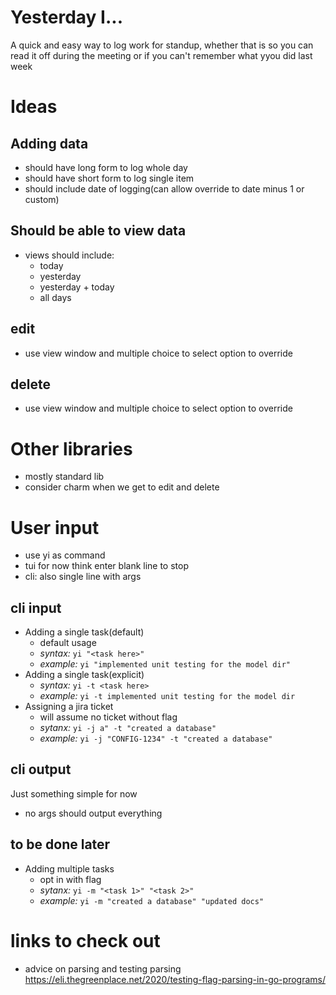 # Yesterday I...

A quick and easy way to log work for standup, whether that is so you can read it off during the meeting or if you can't remember what yyou did last week

# Ideas
## Adding data
- should have long form to log whole day
- should have short form to log single item
- should include date of logging(can allow override to date minus 1 or custom)
## Should be able to view data
- views should include:
    - today
    - yesterday
    - yesterday + today
    - all days
## edit
- use view window and multiple choice to select option to override
## delete 
- use view window and multiple choice to select option to override

# Other libraries
- mostly standard lib
- consider charm when we get to edit and delete

# User input
- use yi as command
- tui for now think enter blank line to stop
- cli: also single line with args
## cli input
- Adding a single task(default)
    - default usage
    - *syntax:* ```yi "<task here>"```
    - *example:* ```yi "implemented unit testing for the model dir"```
- Adding a single task(explicit)
    - *syntax:* ```yi -t <task here>```
    - *example:* ```yi -t implemented unit testing for the model dir```
- Assigning a jira ticket
    - will assume no ticket without flag
    - *sytanx:* ```yi -j a" -t "created a database"```
    - *example:* ```yi -j "CONFIG-1234" -t "created a database"```

## cli output
Just something simple for now
- no args should output everything



## to be done later
- Adding multiple tasks
    - opt in with flag
    - *sytanx:* ```yi -m "<task 1>" "<task 2>"```
    - *example:* ```yi -m "created a database" "updated docs"```
    
# links to check out
- advice on parsing and testing parsing https://eli.thegreenplace.net/2020/testing-flag-parsing-in-go-programs/